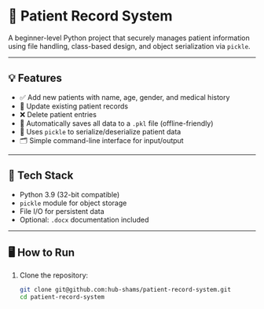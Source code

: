 # 🏥 Patient Record System

A beginner-level Python project that securely manages patient information using file handling, class-based design, and object serialization via `pickle`.

---

## 💡 Features

- ✅ Add new patients with name, age, gender, and medical history
- 🔁 Update existing patient records
- ❌ Delete patient entries
- 💾 Automatically saves all data to a `.pkl` file (offline-friendly)
- 🧠 Uses `pickle` to serialize/deserialize patient data
- 🗂️ Simple command-line interface for input/output

---

## 🧰 Tech Stack

- Python 3.9 (32-bit compatible)
- `pickle` module for object storage
- File I/O for persistent data
- Optional: `.docx` documentation included

---

## 🖥️ How to Run

1. Clone the repository:
   ```bash
   git clone git@github.com:hub-shams/patient-record-system.git
   cd patient-record-system
